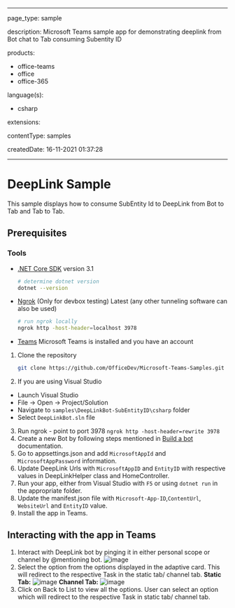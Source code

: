 
---

page_type: sample

description: Microsoft Teams sample app for demonstrating deeplink from Bot chat to Tab consuming Subentity ID

products:
- office-teams
- office
- office-365

language(s):
- csharp

extensions:

contentType: samples

createdDate: 16-11-2021 01:37:28

---
# DeepLink Sample

This sample displays how to consume SubEntity Id to DeepLink from Bot to Tab and Tab to Tab.

## Prerequisites

### Tools

- [.NET Core SDK](https://dotnet.microsoft.com/download) version 3.1
  ```bash
  # determine dotnet version
  dotnet --version
  ```
  
- [Ngrok](https://ngrok.com/download) (Only for devbox testing) Latest (any other tunneling software can also be used)
  ```bash
  # run ngrok locally
  ngrok http -host-header=localhost 3978
  ```
- [Teams](https://teams.microsoft.com) Microsoft Teams is installed and you have an account

1. Clone the repository
   ```bash
   git clone https://github.com/OfficeDev/Microsoft-Teams-Samples.git
   ```
2. If you are using Visual Studio
- Launch Visual Studio
- File -> Open -> Project/Solution
- Navigate to ```samples\DeepLinkBot-SubEntityID\csharp``` folder
- Select ```DeepLinkBot.sln``` file
3. Run ngrok - point to port 3978
   ```ngrok http -host-header=rewrite 3978```
4. Create a new Bot by following steps mentioned in [Build a bot](https://docs.microsoft.com/en-us/microsoftteams/platform/bots/what-are-bots?view=msteams-client-js-latest#build--a-bot-for-teams-with-the-microsoft-bot-framework) documentation.
5. Go to appsettings.json and add ```MicrosoftAppId``` and  ```MicrosoftAppPassword``` information.
6. Update DeepLink Urls with ```MicrosoftAppID``` and  ```EntityID``` with respective values in DeepLinkHelper class and HomeController.
7. Run your app, either from Visual Studio with ```F5``` or using ```dotnet run``` in the appropriate folder.
8. Update the manifest.json file with ```Microsoft-App-ID```,```ContentUrl```, ```WebsiteUrl``` and ```EntityID``` value.
9. Install the app in Teams.

## Interacting with the app in Teams
1. Interact with DeepLink bot by pinging it in either personal scope or channel by @mentioning bot. 
![image](https://user-images.githubusercontent.com/50989436/115546364-91e52200-a2c2-11eb-8c94-0ac87427758a.png)
1. Select the option from the options displayed in the adaptive card. This will redirect to the respective Task in the static tab/ channel tab.
**Static Tab:**
![image](https://user-images.githubusercontent.com/50989436/115546429-a4f7f200-a2c2-11eb-879f-36cccde4a03f.png)
**Channel Tab:**
![image](https://user-images.githubusercontent.com/50989436/115546556-ce188280-a2c2-11eb-95cc-b880f4b89cd2.png)
1. Click on Back to List to view all the options. User can select an option which will redirect to the respective Task in static tab/ channel tab.

